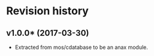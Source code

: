 Revision history
=================================

v1.0.0* (2017-03-30)
---------------------------------

* Extracted from mos/cdatabase to be an anax module.
